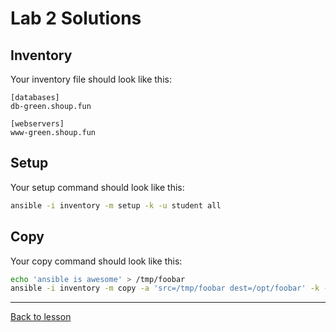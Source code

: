 # Lab 2 Solutions

## Inventory

Your inventory file should look like this:

```
[databases]
db-green.shoup.fun

[webservers]
www-green.shoup.fun
```

## Setup

Your setup command should look like this:

```bash
ansible -i inventory -m setup -k -u student all
```

## Copy

Your copy command should look like this:

```bash
echo 'ansible is awesome' > /tmp/foobar
ansible -i inventory -m copy -a 'src=/tmp/foobar dest=/opt/foobar' -k -b -u student www-green.shoup.fun
```

---

[Back to lesson](02_ad-hoc_commands.md)
